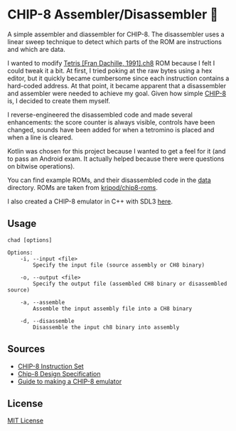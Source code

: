 # CHIP-8 Assembler/Disassembler 🗿

A simple assembler and diassembler for CHIP-8. The disassembler uses a linear sweep technique to detect which parts of the ROM are instructions and which are data.

I wanted to modify [Tetris [Fran Dachille, 1991].ch8](https://github.com/kripod/chip8-roms/blob/master/games/Tetris%20%5BFran%20Dachille%2C%201991%5D.ch8) ROM because I felt I could tweak it a bit. At first, I tried poking at the raw bytes using a hex editor, but it quickly became cumbersome since each instruction contains a hard-coded address. At that point, it became apparent that a disassembler and assembler were needed to achieve my goal. Given how simple [CHIP-8](https://en.wikipedia.org/wiki/CHIP-8) is, I decided to create them myself.

I reverse-engineered the disassembled code and made several enhancements: the score counter is always visible, controls have been changed, sounds have been added for when a tetromino is placed and when a line is cleared.

Kotlin was chosen for this project because I wanted to get a feel for it (and to pass an Android exam. It actually helped because there were questions on bitwise operations).

You can find example ROMs, and their disassembled code in the [data](data) directory. ROMs are taken from [kripod/chip8-roms](https://github.com/kripod/chip8-roms).

I also created a CHIP-8 emulator in C++ with SDL3 [here](https://github.com/kacperskrzypiec/chip8emulator).

## Usage
```
chad [options]

Options:
    -i, --input <file>       
        Specify the input file (source assembly or CH8 binary)
        
    -o, --output <file>      
        Specify the output file (assembled CH8 binary or disassembled source)
        
    -a, --assemble           
        Assemble the input assembly file into a CH8 binary
        
    -d, --disassemble       
        Disassemble the input ch8 binary into assembly
```

## Sources
- [CHIP-8 Instruction Set](https://johnearnest.github.io/Octo/docs/chip8ref.pdf)
- [Chip-8 Design Specification](https://www.cs.columbia.edu/~sedwards/classes/2016/4840-spring/designs/Chip8.pdf)
- [Guide to making a CHIP-8 emulator](https://tobiasvl.github.io/blog/write-a-chip-8-emulator/)

## License

[MIT License](LICENSE)